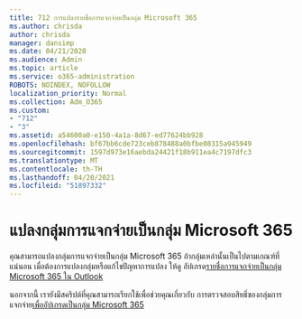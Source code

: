 ```yaml
---
title: 712 การแปลงรายชื่อการแจกจ่ายเป็นกลุ่ม Microsoft 365
ms.author: chrisda
author: chrisda
manager: dansimp
ms.date: 04/21/2020
ms.audience: Admin
ms.topic: article
ms.service: o365-administration
ROBOTS: NOINDEX, NOFOLLOW
localization_priority: Normal
ms.collection: Adm_O365
ms.custom:
- "712"
- "3"
ms.assetid: a54600a0-e150-4a1a-8d67-ed77624bb928
ms.openlocfilehash: bf67bb6cde723ceb878488a0bfbe08315a945949
ms.sourcegitcommit: 1597d973e16aebda24421f18b911ea4c7197dfc3
ms.translationtype: MT
ms.contentlocale: th-TH
ms.lasthandoff: 04/20/2021
ms.locfileid: "51897332"
---
```

# <a name="convert-a-distribution-group-to-a-microsoft-365-group"></a>แปลงกลุ่มการแจกจ่ายเป็นกลุ่ม Microsoft 365

คุณสามารถแปลงกลุ่มการแจกจ่ายเป็นกลุ่ม Microsoft 365 ถ้ากลุ่มเหล่านั้นเป็นไปตามเกณฑ์ที่แน่นอน เมื่อต้องการแปลงกลุ่มหรือแก้ไขปัญหาการแปลง ให้ดู อัปเกรด[รายชื่อการแจกจ่ายเป็นกลุ่ม Microsoft 365 ใน Outlook](https://docs.microsoft.com/microsoft-365/admin/manage/upgrade-distribution-lists)

นอกจากนี้ เรายังมีสคริปต์ที่คุณสามารถเรียกใช้เพื่อช่วยคุณเกี่ยวกับ การตรวจสอบสิทธิ์ของกลุ่มการแจกจ่าย[เพื่ออัปเกรดเป็นกลุ่ม Microsoft 365](https://aka.ms/DLToM365Group)